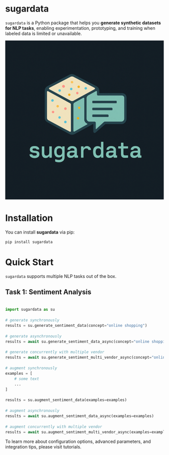 # sugardata

`sugardata` is a Python package that helps you **generate synthetic datasets for NLP tasks**, enabling experimentation, prototyping, and training when labeled data is limited or unavailable.

![](media/logo.png)

# Installation

You can install **sugardata** via pip:

```bash
pip install sugardata
```

# Quick Start

`sugardata` supports multiple NLP tasks out of the box.

## Task 1: Sentiment Analysis

```python

import sugardata as su

# generate synchronously
results = su.generate_sentiment_data(concept="online shopping")

# generate asynchronously
results = await su.generate_sentiment_data_async(concept="online shopping")

# generate concurrently with multiple vendor
results = await su.generate_sentiment_multi_vendor_async(concept="online shopping")

# augment synchronously
examples = [
    # some text
    ...
]

results = su.augment_sentiment_data(examples=examples)

# augment asynchronously
results = await su.augment_sentiment_data_async(examples=examples)

# augment concurrently with multiple vendor
results = await su.augment_sentiment_multi_vendor_async(examples=examples)

```

To learn more about configuration options, advanced parameters, and integration tips, please visit tutorials.
